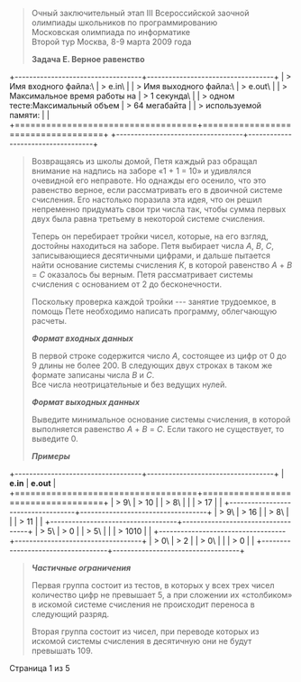 > Очный заключительный этап III Всероссийской заочной олимпиады
> школьников по программированию\
> Московская олимпиада по информатике\
> Второй тур Москва, 8-9 марта 2009 года
>
> **Задача E. Верное равенство**

+-----------------------------------+-----------------------------------+
| > Имя входного файла:\            | > e.in\                           |
| > Имя выходного файла:\           | > e.out\                          |
| > Максимальное время работы на    | > 1 секунда\                      |
| > одном тесте:Максимальный объем  | > 64 мегабайта                    |
| > используемой памяти:            |                                   |
+===================================+===================================+
+-----------------------------------+-----------------------------------+

> Возвращаясь из школы домой, Петя каждый раз обращал внимание на
> надпись на заборе «1 + 1 = 10» и удивлялся очевидной его неправоте. Но
> однажды его осенило, что это равенство верное, если рассматривать его
> в двоичной системе счисления. Его настолько поразила эта идея, что он
> решил непременно придумать свои три числа так, чтобы сумма первых двух
> была равна третьему в некоторой системе счисления.
>
> Теперь он перебирает тройки чисел, которые, на его взгляд, достойны
> находиться на заборе. Петя выбирает числа *A*, *B*, *C*,
> записывающиеся десятичными цифрами, и дальше пытается найти основание
> системы счисления *K*, в которой равенство *A* + *B* = *C* оказалось
> бы верным. Петя рассматривает системы счисления с основанием от 2 до
> бесконечности.
>
> Поскольку проверка каждой тройки --- занятие трудоемкое, в помощь Пете
> необходимо написать программу, облегчающую расчеты.
>
> ***Формат входных данных***
>
> В первой строке содержится число *A*, состоящее из цифр от 0 до 9
> длины не более 200. В следующих двух строках в таком же формате
> записаны числа *B* и *C*.\
> Все числа неотрицательные и без ведущих нулей.
>
> ***Формат выходных данных***
>
> Выведите минимальное основание системы счисления, в которой
> выполняется равенство *A* + *B* = *C*. Если такого не существует, то
> выведите 0.
>
> ***Примеры***

+-----------------------------------+-----------------------------------+
| **e.in**                          | **e.out**                         |
+===================================+===================================+
| > 9\                              | > 10                              |
| > 8\                              |                                   |
| > 17                              |                                   |
+-----------------------------------+-----------------------------------+
| > 9\                              | > 16                              |
| > 8\                              |                                   |
| > 11                              |                                   |
+-----------------------------------+-----------------------------------+
| > 5\                              | > 0                               |
| > 5\                              |                                   |
| > 1010                            |                                   |
+-----------------------------------+-----------------------------------+
| > 0\                              | > 2                               |
| > 0\                              |                                   |
| > 0                               |                                   |
+-----------------------------------+-----------------------------------+

> ***Частичные ограничения***
>
> Первая группа состоит из тестов, в которых у всех трех чисел
> количество цифр не превышает 5, а при сложении их «столбиком» в
> искомой системе счисления не происходит переноса в следующий разряд.
>
> Вторая группа состоит из чисел, при переводе которых из искомой
> системы счисления в десятичную они не будут превышать 109.

Страница 1 из 5
